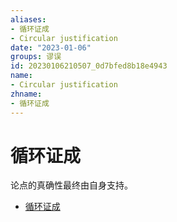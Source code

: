 ```yaml
---
aliases:
- 循环证成
- Circular justification
date: "2023-01-06"
groups: 谬误
id: 20230106210507_0d7bfed8b18e4943
name:
- Circular justification
zhname:
- 循环证成
---
```


# 循环证成

论点的真确性最终由自身支持。

* [循环证成](https://zh.wikipedia.org/wiki/%E5%BE%AA%E7%92%B0%E8%AD%89%E6%88%90)
